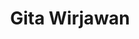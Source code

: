 ---
id: 00001
title: Gita Wirjawan
description: Indonesian Entrepreneur
img: https://blue.kumparan.com/image/upload/fl_progressive,fl_lossy,c_fill,q_auto:best,w_640/v1613106939/xun50itqjpyh1ktksb2r.jpg
content:
  - id: dHxJbiJD7Is
    title: Rumus Emas Berinvestasi - Endgame ft. Ryan Filbert
    minutes: 76
---